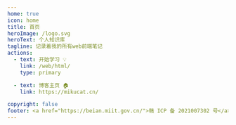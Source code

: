 ```yaml
---
home: true
icon: home
title: 首页
heroImage: /logo.svg
heroText: 个人知识库
tagline: 记录着我的所有web前端笔记
actions:
  - text: 开始学习 💡
    link: /web/html/
    type: primary

  - text: 博客主页 🏠
    link: https://mikucat.cn/

copyright: false
footer: <a href="https://beian.miit.gov.cn/">赣 ICP 备 2021007302 号</a> </br> Copyright © 2022-present BY MikuCat </br> Power by <a href="https://v2.vuepress.vuejs.org/">vuepress</a> & Theme by <a href="https://github.com/vuepress-theme-hope">hope</a>
---
```


<!-- 这是项目主页的案例。你可以在这里放置你的主体内容。

想要使用此布局，你需要在页面 front matter 中设置 `home: true`。

配置项的相关说明详见 [项目主页配置](https://vuepress-theme-hope.github.io/v2/zh/guide/layout/home/)。 -->

